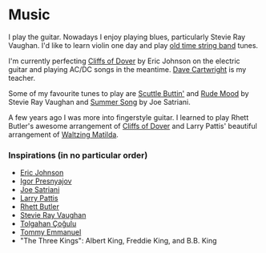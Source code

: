# Music

I play the guitar. Nowadays I enjoy playing blues, particularly Stevie Ray
Vaughan. I'd like to learn violin one day and play [old time string band](https://www.youtube.com/watch?v=vRXJzCdrEDs&ab_channel=TommyStanton)
tunes.

I'm currently perfecting [Cliffs of Dover](https://www.youtube.com/watch?v=aiRn3Zlw3Rw) by Eric Johnson on the electric guitar and playing AC/DC songs in the meantime. [Dave Cartwright](http://www.dave145s.co.uk) is my teacher.

Some of my favourite tunes to play are [Scuttle Buttin'](https://www.youtube.com/watch?v=5r56RRl7-vU) and [Rude Mood](https://www.youtube.com/watch?v=p2q0NXIL6m0) by Stevie Ray Vaughan and [Summer Song](https://www.youtube.com/watch?v=7NJ_nzOckOQ) by Joe Satriani.

A few years ago I was more into fingerstyle guitar.
I learned to play Rhett Butler's awesome arrangement of
[Cliffs of Dover](https://www.youtube.com/watch?v=wl-3RTyFMrQ&ab_channel=RhettButler)
and Larry Pattis' beautiful arrangement of [Waltzing Matilda](https://www.youtube.com/watch?v=4yE3uwQsV7I&ab_channel=LarryPattis).

### Inspirations (in no particular order)

* [Eric Johnson](https://www.youtube.com/channel/UC3JKXXWqrpNebvdeN1sBpkA)
* [Igor Presnyajov](https://www.youtube.com/user/Iggypres)
* [Joe Satriani](https://www.youtube.com/channel/UCiynI3-MFYbiZ6FQqWNLh7w)
* [Larry Pattis](https://www.youtube.com/user/lpattis)
* [Rhett Butler](https://www.youtube.com/channel/UCAQuGFYNTp6glAS8beAYeyg)
* [Stevie Ray Vaughan](https://www.youtube.com/channel/UCxPlXqVP-0GvvGG-WrE_6Iw)
* [Tolgahan Çoğulu](https://www.youtube.com/channel/UCf7D886oBahxSSwBRVIib0A)
* [Tommy Emmanuel](https://www.youtube.com/channel/UCL-0gAth4u6Wp-9_98XU3nA)
* "The Three Kings": Albert King, Freddie King, and B.B. King
